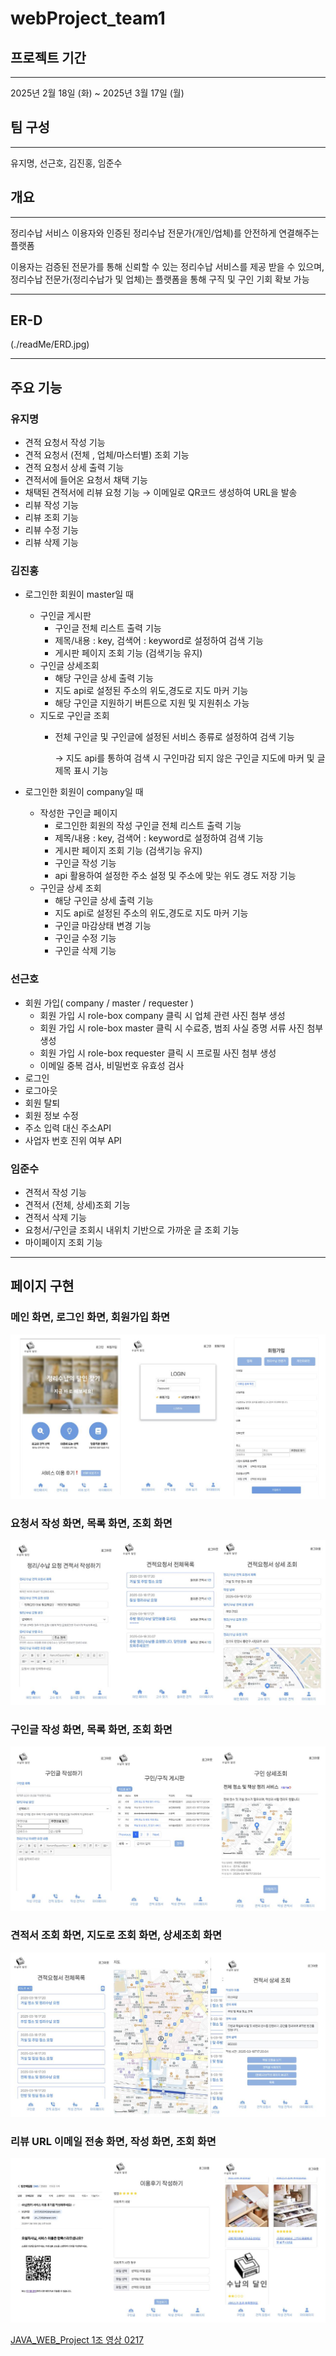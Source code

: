 # webProject_team1

## 프로젝트 기간

---

2025년 2월 18일 (화) ~ 2025년 3월 17일 (월)

## 팀 구성

---

유지명, 선근호, 김진홍, 임준수


## 개요

---

정리수납 서비스 이용자와 인증된 정리수납 전문가(개인/업체)를 안전하게 연결해주는 플랫폼

이용자는 검증된 전문가를 통해 신뢰할 수 있는 정리수납 서비스를 제공 받을 수 있으며, 정리수납 전문가(정리수납가 및 업체)는 플랫폼을 통해 구직 및 구인 기회 확보 가능



---

## ER-D
(./readMe/ERD.jpg)

---

## 주요 기능

### 유지명

- 견적 요청서 작성 기능
- 견적 요청서 (전체 , 업체/마스터별) 조회 기능
- 견적 요청서 상세 출력 기능
- 견적서에 들어온 요청서 채택 기능
- 채택된 견적서에 리뷰 요청 기능 → 이메일로 QR코드 생성하여 URL을 발송
- 리뷰 작성 기능
- 리뷰 조회 기능
- 리뷰 수정 기능
- 리뷰 삭제 기능

### 김진홍

- 로그인한 회원이  master일 때
    - 구인글 게시판
        - 구인글 전체 리스트 출력 기능
        - 제목/내용 : key, 검색어 : keyword로 설정하여 검색 기능
        - 게시판 페이지 조회 기능 (검색기능 유지)
    - 구인글 상세조회
        - 해당 구인글 상세 출력 기능
        - 지도 api로 설정된 주소의 위도,경도로 지도 마커 기능
        - 해당 구인글 지원하기 버튼으로 지원 및 지원취소 가능
    - 지도로 구인글 조회
        - 전체 구인글 및 구인글에 설정된 서비스 종류로 설정하여 검색 기능
            
            → 지도 api를 통하여 검색 시 구인마감 되지 않은 구인글 지도에 마커 및 글 제목 표시 기능
            
- 로그인한 회원이 company일 때
    - 작성한 구인글  페이지
        - 로그인한 회원의 작성 구인글 전체 리스트 출력 기능
        - 제목/내용 : key, 검색어 : keyword로 설정하여 검색 기능
        - 게시판 페이지 조회 기능 (검색기능 유지)
        - 구인글 작성 기능
        - api 활용하여 설정한 주소 설정 및 주소에 맞는 위도 경도 저장 기능
    - 구인글 상세 조회
        - 해당 구인글 상세 출력 기능
        - 지도 api로 설정된 주소의 위도,경도로 지도 마커 기능
        - 구인글 마감상태 변경 기능
        - 구인글 수정 기능
        - 구인글 삭제 기능

### 선근호

- 회원 가입( company / master / requester )
    - 회원 가입 시 role-box company 클릭 시 업체 관련 사진 첨부 생성
    - 회원 가입 시 role-box master 클릭 시  수료증, 범죄 사실 증명 서류 사진 첨부 생성
    - 회원 가입 시 role-box requester 클릭 시  프로필 사진 첨부 생성
    - 이메일 중복 검사, 비밀번호 유효성 검사
- 로그인
- 로그아웃
- 회원 탈퇴
- 회원 정보 수정
- 주소 입력 대신 주소API
- 사업자 번호 진위 여부 API

### 임준수

- 견적서 작성 기능
- 견적서 (전체, 상세)조회 기능
- 견적서 삭제 기능
- 요청서/구인글 조회시 내위치 기반으로 가까운 글 조회 기능
- 마이페이지 조회 기능

---

## 페이지 구현
### 메인 화면, 로그인 화면, 회원가입 화면
![img1.jpg](./readMe/img1.jpg)

### 요청서 작성 화면, 목록 화면, 조회 화면
![img2.jpg](./readMe/img2.jpg)

### 구인글 작성 화면, 목록 화면, 조회 화면
![img5.jpg](./readMe/img5.jpg)

### 견적서 조회 화면, 지도로 조회 화면, 상세조회 화면
![img3.jpg](./readMe/img3.jpg)

### 리뷰 URL 이메일 전송 화면, 작성 화면, 조회 화면
![img4.jpg](./readMe/img4.jpg)

[JAVA_WEB_Project 1조 영상 0217](https://youtu.be/ZwstbcVF0nk)